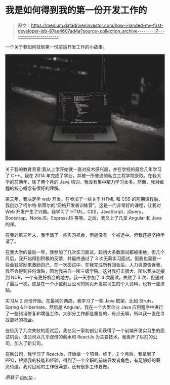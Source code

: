 # 我是如何得到我的第一份开发工作的

> 原文：<https://medium.datadriveninvestor.com/how-i-landed-my-first-developer-job-87ae4607ad4a?source=collection_archive---------7----------------------->

一个关于我如何找到第一份前端开发工作的小故事。

![](img/0f51b0d38395e2a099a220cc893ef7cb.png)

关于我的教育背景:我从上学开始就一直对技术感兴趣，并在学校的最后几年学习了 C++。我在 2014 年完成了学业，并被一所普通的私立工程学院录取。在我大学的前两年，除了两个月的 Java 培训，我没有集中精力学习太多。然而，我对编程的核心概念有很好的理解。

第三年，我决定学 web 开发。在参加了一些关于 HTML 和 CSS 的短期课程后，我创办了柯尔特·斯蒂尔的“网络开发者训练营”。这是一门非常好的课程，让我对 Web 开发产生了兴趣。我学习了 HTML，CSS，JavaScript，jQuery，Bootstrap，NodeJS，ExpressJS 等等。之后，我又上了几堂 Angular 和 Java 的课。

在我的第三年末，我申请了一些实习机会，但是没有一个被选中。但我还是坚持申请了。

在我大学的最后一年，我参加了几次实习面试，起初大多数面试都被拒绝，但几个月后，我开始得到积极的反馈，并最终通过了 3 次无薪实习面试。但我也需要一些金钱奖励来激励自己，在一次面试中，在我完成所有回合后，人力资源告诉我，我不会得到任何津贴，因为我来自一所三级学院。这对我打击很大，所以我决定搬到 NCR，一个有更好机会的地方。我一天参加了 4 次面试，失败了 3 次，但通过了最后一次。这是在一个小型创业公司的网页开发实习生的个人资料，也有一些津贴。

实习从 2 月份开始。在最初的两周，我学习了一些 Java 框架，比如 Struts，Spring & Hibernate，然后是 Angular。我在一个大型企业 Java 应用程序中进行了一些错误修复和增强工作。大部分工作都是重复的，有点无聊，所以我一直在寻找更好的机会。

在经历了几次失败的面试后，我在另一家初创公司获得了一个前端开发实习生的面试机会，该公司以几乎双倍的薪水和 ReactJs 为主要技术。我离开了以前的公司，加入了新公司。

在新公司，我学习了 ReactJs，开始做一个项目。终于，2 个月后，我拿到了 PPO，根据我的技能和经验，得到了一个全职的前端开发者角色，有足够好的薪资待遇。我对目前的工作很满意，还有很多工作要做。

*原载于* [*dev.to*](https://dev.to/webdevraj/how-i-landed-my-first-developer-job-3imf) *。*